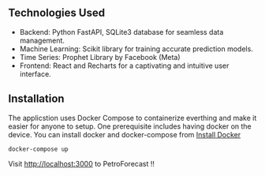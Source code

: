 

## Technologies Used

- Backend: Python FastAPI, SQLite3 database for seamless data management.
- Machine Learning: Scikit library for training accurate prediction models.
- Time Series: Prophet Library by Facebook (Meta)
- Frontend: React and Recharts for a captivating and intuitive user interface.

## Installation

The applicstion uses Docker Compose to containerize everthing and make it easier for anyone to setup. One prerequisite includes having docker on the device. You can install docker and docker-compose from [Install Docker](https://github.com/thisisadityapatel/deskgenius/blob/main/LICENSE](https://docs.docker.com/engine/install/)https://docs.docker.com/engine/install/)

```shell
docker-compose up
```
Visit [http://localhost:3000](http://localhost:3000) to PetroForecast !!
